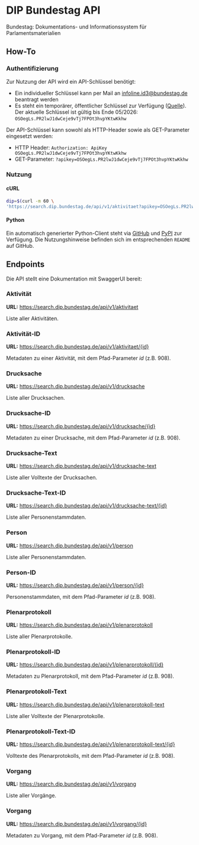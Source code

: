 ﻿# DIP Bundestag API 
Bundestag: Dokumentations- und Informationssystem für Parlamentsmaterialien


## How-To

### Authentifizierung
Zur Nutzung der API wird ein API-Schlüssel benötigt:

- Ein individueller Schlüssel kann per Mail an infoline.id3@bundestag.de beantragt werden
- Es steht ein temporärer, öffentlicher Schlüssel zur Verfügung ([Quelle](https://dip.bundestag.de/%C3%BCber-dip/hilfe/api#content)). Der aktuelle Schlüssel ist gültig bis Ende 05/2026: `OSOegLs.PR2lwJ1dwCeje9vTj7FPOt3hvpYKtwKkhw`

Der API-Schlüssel kann sowohl als HTTP-Header sowie als GET-Parameter eingesetzt werden:

- HTTP Header: `Authorization: ApiKey OSOegLs.PR2lwJ1dwCeje9vTj7FPOt3hvpYKtwKkhw`
- GET-Parameter: `?apikey=OSOegLs.PR2lwJ1dwCeje9vTj7FPOt3hvpYKtwKkhw`

### Nutzung

#### cURL
```bash
dip=$(curl -m 60 \
'https://search.dip.bundestag.de/api/v1/aktivitaet?apikey=OSOegLs.PR2lwJ1dwCeje9vTj7FPOt3hvpYKtwKkhw')
```

#### Python
Ein automatisch generierter Python-Client steht via [GitHub](https://github.com/bundesAPI/dip-bundestag-api/tree/main/python-client) und [PyPI](https://pypi.org/project/de-dip-bundestag/) zur Verfügung. Die Nutzungshinweise befinden sich im entsprechenden `README` auf GitHub.

## Endpoints
Die API stellt eine Dokumentation mit SwaggerUI bereit: 

### Aktivität

**URL:** https://search.dip.bundestag.de/api/v1/aktivitaet


Liste aller Aktivitäten.


### Aktivität-ID

**URL:** https://search.dip.bundestag.de/api/v1/aktivitaet/{id}


Metadaten zu einer Aktivität, mit dem Pfad-Parameter *id* (z.B. 908).


### Drucksache

**URL:** https://search.dip.bundestag.de/api/v1/drucksache


Liste aller Drucksachen.


###  Drucksache-ID

**URL:** https://search.dip.bundestag.de/api/v1/drucksache/{id}


Metadaten zu einer Drucksache, mit dem Pfad-Parameter *id* (z.B. 908).


### Drucksache-Text

**URL:** https://search.dip.bundestag.de/api/v1/drucksache-text


Liste aller Volltexte der Drucksachen.


###  Drucksache-Text-ID

**URL:** https://search.dip.bundestag.de/api/v1/drucksache-text/{id}


Liste aller Personenstammdaten.


###  Person

**URL:** https://search.dip.bundestag.de/api/v1/person


Liste aller Personenstammdaten.


###  Person-ID

**URL:** https://search.dip.bundestag.de/api/v1/person/{id}


Personenstammdaten, mit dem Pfad-Parameter *id* (z.B. 908).


###  Plenarprotokoll

**URL:** https://search.dip.bundestag.de/api/v1/plenarprotokoll


Liste aller Plenarprotokolle.


###  Plenarprotokoll-ID

**URL:** https://search.dip.bundestag.de/api/v1/plenarprotokoll/{id}


Metadaten zu Plenarprotokoll, mit dem Pfad-Parameter *id* (z.B. 908).


###  Plenarprotokoll-Text

**URL:** https://search.dip.bundestag.de/api/v1/plenarprotokoll-text


Liste aller Volltexte der Plenarprotokolle.


###  Plenarprotokoll-Text-ID

**URL:** https://search.dip.bundestag.de/api/v1/plenarprotokoll-text/{id}


Volltexte des Plenarprotokolls, mit dem Pfad-Parameter *id* (z.B. 908).


###  Vorgang

**URL:** https://search.dip.bundestag.de/api/v1/vorgang


Liste aller Vorgänge.


###  Vorgang

**URL:** https://search.dip.bundestag.de/api/v1/vorgang/{id}


Metadaten zu Vorgang, mit dem Pfad-Parameter *id* (z.B. 908).

